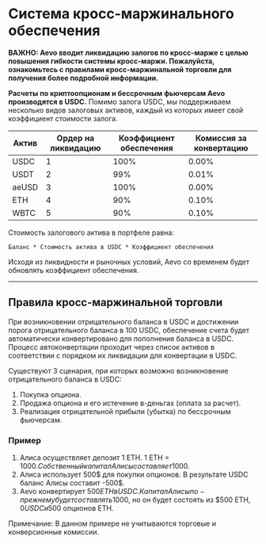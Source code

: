 # Система кросс-маржинального обеспечения

**ВАЖНО: Aevo вводит ликвидацию залогов по кросс-марже с целью повышения гибкости системы кросс-маржи. Пожалуйста, ознакомьтесь с правилами кросс-маржинальной торговли для получения более подробной информации.**



**Расчеты по криптоопционам и бессрочным фьючерсам Aevo производятся в USDC.** Помимо залога USDC, мы поддерживаем несколько видов залоговых активов, каждый из которых имеет свой коэффициент стоимости залога.

<table><thead><tr><th>Актив</th><th data-type="number">Ордер на ликвидацию</th><th>Коэффициент обеспечения</th><th>Комиссия за конвертацию</th></tr></thead><tbody><tr><td>USDC</td><td>1</td><td>100%</td><td>0.00%</td></tr><tr><td>USDT</td><td>2</td><td>99%</td><td>0.01%</td></tr><tr><td>aeUSD</td><td>3</td><td>100%</td><td>0.00%</td></tr><tr><td>ETH</td><td>4</td><td>90%</td><td>0.10%</td></tr><tr><td>WBTC</td><td>5</td><td>90%</td><td>0.10%</td></tr></tbody></table>

Стоимость залогового актива в портфеле равна:

```
Баланс * Стоимость актива в USDC * Коэффициент обеспечения
```

Исходя из ликвидности и рыночных условий, Aevo со временем будет обновлять коэффициент обеспечения.

***

## Правила кросс-маржинальной торговли

При возникновении отрицательного баланса в USDC  и достижении порога отрицательного баланса в 100 USDC, обеспечение счета будет автоматически конвертировано для пополнения баланса в USDC. Процесс автоконвертации проходит через список активов в соответствии с порядком их ликвидации для конвертации в USDC.

Существуют 3 сценария, при которых возможно возникновение отрицательного баланса в USDC:

1. Покупка опциона.
2. Продажа опциона и его истечение в-деньгах (оплата за расчет).
3. Реализация отрицательной прибыли (убытка) по бессрочным фьючерсам.&#x20;

### Пример

1. Алиса осуществляет депозит 1 ETH. 1 ETH = 1000$. Собственный капитал Алисы составляет 1000$.
2. Алиса использует 500$ для покупки опционов. В результате USDC баланс Алисы составит -500$.
3. Aevo конвертирует $500 ETH в USDC. Капитал Алисы по-прежнему будет составлять 1000$, но он будет состоять из $500 ETH, $0 USDC и 500$ опционов ETH.

Примечание: В данном примере не учитываются торговые и конверсионные комиссии.
